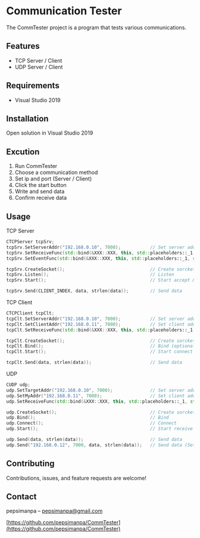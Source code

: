 # Communication Tester
The CommTester project is a program that tests various communications.

## Features

- TCP Server / Client
- UDP Server / Client

## Requirements

- Visual Studio 2019

## Installation

Open solution in Visual Studio 2019

## Excution

1. Run CommTester
2. Choose a communication method
3. Set ip and port (Server / Client)
4. Click the start button
5. Write and send data
6. Confirm receive data

## Usage

TCP Server
```cpp
CTCPServer tcpSrv;
tcpSrv.SetServerAddr("192.168.0.10", 7000);           // Set server address
tcpSrv.SetReceiveFunc(std::bind(&XXX::XXX, this, std::placeholders::_1, std::placeholders::_2));    // Set receive callback
tcpSrv.SetEventFunc(std::bind(&XXX::XXX, this, std::placeholders::_1, std::placeholders::_2));      // Set event callback

tcpSrv.CreateSocket();                                // Create sorcket
tcpSrv.Listen();                                      // Listen
tcpSrv.Start();                                       // Start accept & receive thread

tcpSrv.Send(CLIENT_INDEX, data, strlen(data));        // Send data
```

TCP Client
```cpp
CTCPClient tcpClt;
tcpClt.SetServerAddr("192.168.0.10", 7000);           // Set server address
tcpClt.SetClientAddr("192.168.0.11", 7000);           // Set client address
tcpClt.SetReceiveFunc(std::bind(&XXX::XXX, this, std::placeholders::_1, std::placeholders::_2));    // Set receive callback

tcpClt.CreateSocket();                                // Create sorcket
tcpClt.Bind();                                        // Bind (optional)
tcpClt.Start();                                       // Start connect thread

tcpClt.Send(data, strlen(data));                      // Send data
```

UDP
```cpp
CUDP udp;
udp.SetTargetAddr("192.168.0.10", 7000);              // Set server address
udp.SetMyAddr("192.168.0.11", 7000);                  // Set client address
udp.SetReceiveFunc(std::bind(&XXX::XXX, this, std::placeholders::_1, std::placeholders::_2));    // Set receive callback

udp.CreateSocket();                                   // Create sorcket
udp.Bind();                                           // Bind
udp.Connect();                                        // Connect
udp.Start();                                          // Start receive thread

udp.Send(data, strlen(data));                         // Send data
udp.Send("192.168.0.12", 7000, data, strlen(data));   // Send data (Set ip & port)
```

## Contributing

Contributions, issues, and feature requests are welcome!

## Contact

pepsimanpa – pepsimanpa@gmail.com

[https://github.com/pepsimanpa/CommTester](https://github.com/pepsimanpa/CommTester)
